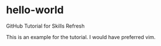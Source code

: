 # hello-world
GitHub Tutorial for Skills Refresh

This is an example for the tutorial.  I would have preferred vim.
